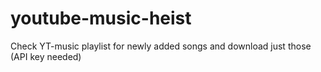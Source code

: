 # youtube-music-heist
Check YT-music playlist for newly added songs and download just those (API key needed)
